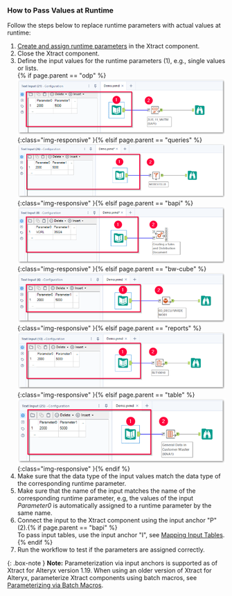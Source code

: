 
### How to Pass Values at Runtime

Follow the steps below to replace runtime parameters with actual values at runtime:

1. [Create and assign runtime parameters](./edit-runtime-parameters) in the Xtract component.
2. Close the Xtract component.
3. Define the input values for the runtime parameters (1), e.g., single values or lists.<br>
{% if page.parent == "odp" %}![odp-input](/img/content/odp/odp-input.png){:class="img-responsive" }{% elsif page.parent == "queries" %}![queries-input](/img/content/xfa/query-input.png){:class="img-responsive" }{% elsif page.parent == "bapi" %}![bapi-input](/img/content/xfa/bapi-input-single.png){:class="img-responsive" }{% elsif page.parent == "bw-cube" %}![bw-cube-input](/img/content/xfa/cube-input.png){:class="img-responsive" }{% elsif page.parent == "reports" %}![report-input](/img/content/xfa/report-input.png){:class="img-responsive" }{% elsif page.parent == "table" %}![table-input](/img/content/xfa/table-input.png){:class="img-responsive" }{% endif %}
4. Make sure that the data type of the input values match the data type of the corresponding runtime parameter.
5. Make sure that the name of the input matches the name of the corresponding runtime parameter, e.g, the values of the input *Parameter0* is automatically assigned to a runtime parameter by the same name.
6. Connect the input to the Xtract component using the input anchor "P" (2).{% if page.parent == "bapi" %}<br>To pass input tables, use the input anchor "I", see [Mapping Input Tables](./parameters#mapping-input-tables).{% endif %}
7. Run the workflow to test if the parameters are assigned correctly.

{: .box-note }
**Note:** Parameterization via input anchors is supported as of Xtract for Alteryx version 1.19. 
When using an older version of Xtract for Alteryx, parameterize Xtract components using batch macros, see [Parameterizing via Batch Macros](https://kb.theobald-software.com/xtract-for-alteryx/parameterizing).
